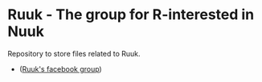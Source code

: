 # Ruuk - The group for R-interested in Nuuk
Repository to store files related to Ruuk.

- ([Ruuk's facebook group](https://www.facebook.com/groups/ruukgroup))

